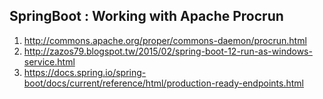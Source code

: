 ## SpringBoot : Working with Apache Procrun

1. http://commons.apache.org/proper/commons-daemon/procrun.html
2. http://zazos79.blogspot.tw/2015/02/spring-boot-12-run-as-windows-service.html
3. https://docs.spring.io/spring-boot/docs/current/reference/html/production-ready-endpoints.html

